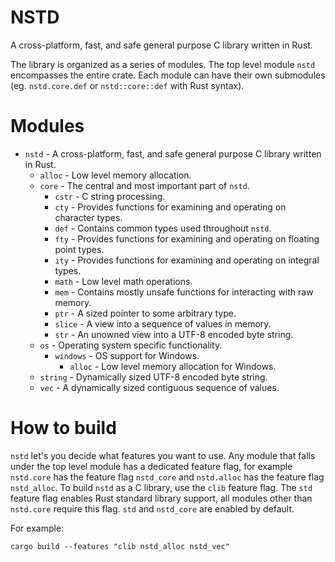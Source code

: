 # NSTD
A cross-platform, fast, and safe general purpose C library written in Rust.

The library is organized as a series of modules. The top level module `nstd` encompasses the entire
crate. Each module can have their own submodules (eg. `nstd.core.def` or `nstd::core::def` with
Rust syntax).

# Modules
- `nstd` - A cross-platform, fast, and safe general purpose C library written in Rust.
    - `alloc` - Low level memory allocation.
    - `core` - The central and most important part of `nstd`.
        - `cstr` - C string processing.
        - `cty` - Provides functions for examining and operating on character types.
        - `def` - Contains common types used throughout `nstd`.
        - `fty` - Provides functions for examining and operating on floating point types.
        - `ity` - Provides functions for examining and operating on integral types.
        - `math` - Low level math operations.
        - `mem` - Contains mostly unsafe functions for interacting with raw memory.
        - `ptr` - A sized pointer to some arbitrary type.
        - `slice` - A view into a sequence of values in memory.
        - `str` - An unowned view into a UTF-8 encoded byte string.
    - `os` - Operating system specific functionality.
        - `windows` - OS support for Windows.
            - `alloc` - Low level memory allocation for Windows.
    - `string` - Dynamically sized UTF-8 encoded byte string.
    - `vec` - A dynamically sized contiguous sequence of values.

# How to build
`nstd` let's you decide what features you want to use. Any module that falls under the top level
module has a dedicated feature flag, for example `nstd.core` has the feature flag `nstd_core` and
`nstd.alloc` has the feature flag `nstd_alloc`. To build `nstd` as a C library, use the `clib`
feature flag. The `std` feature flag enables Rust standard library support, all modules other than
`nstd.core` require this flag. `std` and `nstd_core` are enabled by default.

For example:
```
cargo build --features "clib nstd_alloc nstd_vec"
```
